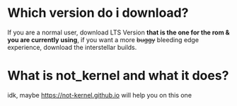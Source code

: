 # Which version do i download?

If you are a normal user, download LTS Version **that is the one for the rom & you are currently using**, if you want a more ~~buggy~~ bleeding edge experience, download the interstellar builds.


# What is not_kernel and what it does?

idk, maybe https://not-kernel.github.io will help you on this one
